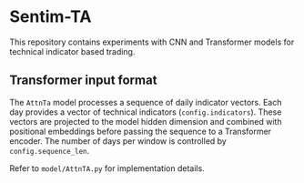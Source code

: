 # Sentim-TA

This repository contains experiments with CNN and Transformer models for technical indicator based trading.

## Transformer input format

The `AttnTa` model processes a sequence of daily indicator vectors. Each day provides a vector of technical indicators (``config.indicators``). These vectors are projected to the model hidden dimension and combined with positional embeddings before passing the sequence to a Transformer encoder. The number of days per window is controlled by ``config.sequence_len``.

Refer to `model/AttnTA.py` for implementation details.
